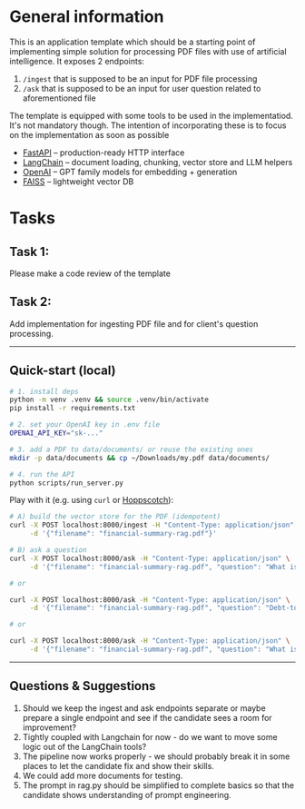 # General information

This is an application template which should be a starting point of implementing simple solution for processing PDF
files with use of artificial intelligence. It exposes 2 endpoints:
1. `/ingest` that is supposed to be an input for PDF file processing
2. `/ask` that is supposed to be an input for user question related to aforementioned file

The template is equipped with some tools to be used in the implementatiod. It's not mandatory though. The intention
of incorporating these is to focus on the implementation as soon as possible

- [FastAPI](https://fastapi.tiangolo.com) – production-ready HTTP interface
- [LangChain](https://python.langchain.com) – document loading, chunking, vector store and LLM helpers
- [OpenAI](https://platform.openai.com) – GPT family models for embedding + generation
- [FAISS](https://github.com/facebookresearch/faiss) – lightweight vector DB

# Tasks

## Task 1:

Please make a code review of the template

## Task 2:

Add implementation for ingesting PDF file and for client's question processing.

---

## Quick-start (local)

```bash
# 1. install deps
python -m venv .venv && source .venv/bin/activate
pip install -r requirements.txt

# 2. set your OpenAI key in .env file
OPENAI_API_KEY="sk-..."

# 3. add a PDF to data/documents/ or reuse the existing ones
mkdir -p data/documents && cp ~/Downloads/my.pdf data/documents/

# 4. run the API
python scripts/run_server.py
```

Play with it (e.g. using `curl` or [Hoppscotch](https://hoppscotch.io)):

```bash
# A) build the vector store for the PDF (idempotent)
curl -X POST localhost:8000/ingest -H "Content-Type: application/json" \
     -d '{"filename": "financial-summary-rag.pdf"}'

# B) ask a question
curl -X POST localhost:8000/ask -H "Content-Type: application/json" \
     -d '{"filename": "financial-summary-rag.pdf", "question": "What is the total revenue of Acme Corp for Q2 2025?"}'

# or

curl -X POST localhost:8000/ask -H "Content-Type: application/json" \
     -d '{"filename": "financial-summary-rag.pdf", "question": "Debt-to-equity ratio of Beta Tech?"}'

# or

curl -X POST localhost:8000/ask -H "Content-Type: application/json" \
     -d '{"filename": "financial-summary-rag.pdf", "question": "What is the management outlook for growth?"}'
```

---

## Questions & Suggestions

1. Should we keep the ingest and ask endpoints separate or maybe prepare a single endpoint and see if the candidate sees a room for improvement?
2. Tightly coupled with Langchain for now - do we want to move some logic out of the LangChain tools?
3. The pipeline now works properly - we should probably break it in some places to let the candidate fix and show their skills.
4. We could add more documents for testing.
5. The prompt in rag.py should be simplified to complete basics so that the candidate shows understanding of prompt engineering.